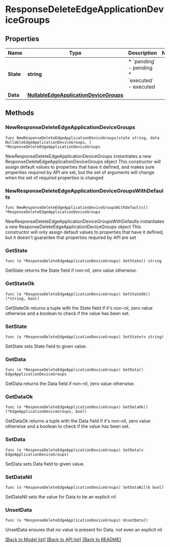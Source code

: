 # ResponseDeleteEdgeApplicationDeviceGroups

## Properties

Name | Type | Description | Notes
------------ | ------------- | ------------- | -------------
**State** | **string** | * &#x60;pending&#x60; - pending * &#x60;executed&#x60; - executed | 
**Data** | [**NullableEdgeApplicationDeviceGroups**](EdgeApplicationDeviceGroups.md) |  | 

## Methods

### NewResponseDeleteEdgeApplicationDeviceGroups

`func NewResponseDeleteEdgeApplicationDeviceGroups(state string, data NullableEdgeApplicationDeviceGroups, ) *ResponseDeleteEdgeApplicationDeviceGroups`

NewResponseDeleteEdgeApplicationDeviceGroups instantiates a new ResponseDeleteEdgeApplicationDeviceGroups object
This constructor will assign default values to properties that have it defined,
and makes sure properties required by API are set, but the set of arguments
will change when the set of required properties is changed

### NewResponseDeleteEdgeApplicationDeviceGroupsWithDefaults

`func NewResponseDeleteEdgeApplicationDeviceGroupsWithDefaults() *ResponseDeleteEdgeApplicationDeviceGroups`

NewResponseDeleteEdgeApplicationDeviceGroupsWithDefaults instantiates a new ResponseDeleteEdgeApplicationDeviceGroups object
This constructor will only assign default values to properties that have it defined,
but it doesn't guarantee that properties required by API are set

### GetState

`func (o *ResponseDeleteEdgeApplicationDeviceGroups) GetState() string`

GetState returns the State field if non-nil, zero value otherwise.

### GetStateOk

`func (o *ResponseDeleteEdgeApplicationDeviceGroups) GetStateOk() (*string, bool)`

GetStateOk returns a tuple with the State field if it's non-nil, zero value otherwise
and a boolean to check if the value has been set.

### SetState

`func (o *ResponseDeleteEdgeApplicationDeviceGroups) SetState(v string)`

SetState sets State field to given value.


### GetData

`func (o *ResponseDeleteEdgeApplicationDeviceGroups) GetData() EdgeApplicationDeviceGroups`

GetData returns the Data field if non-nil, zero value otherwise.

### GetDataOk

`func (o *ResponseDeleteEdgeApplicationDeviceGroups) GetDataOk() (*EdgeApplicationDeviceGroups, bool)`

GetDataOk returns a tuple with the Data field if it's non-nil, zero value otherwise
and a boolean to check if the value has been set.

### SetData

`func (o *ResponseDeleteEdgeApplicationDeviceGroups) SetData(v EdgeApplicationDeviceGroups)`

SetData sets Data field to given value.


### SetDataNil

`func (o *ResponseDeleteEdgeApplicationDeviceGroups) SetDataNil(b bool)`

 SetDataNil sets the value for Data to be an explicit nil

### UnsetData
`func (o *ResponseDeleteEdgeApplicationDeviceGroups) UnsetData()`

UnsetData ensures that no value is present for Data, not even an explicit nil

[[Back to Model list]](../README.md#documentation-for-models) [[Back to API list]](../README.md#documentation-for-api-endpoints) [[Back to README]](../README.md)


